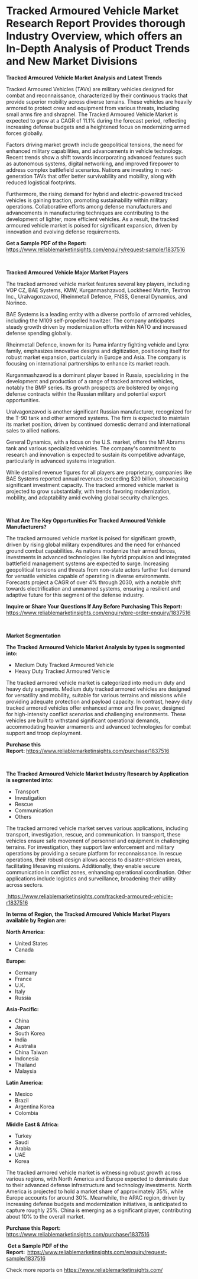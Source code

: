 <p><h1>Tracked Armoured Vehicle Market Research Report Provides thorough Industry Overview, which offers an In-Depth Analysis of Product Trends and New Market Divisions</h1></p><p><strong>Tracked Armoured Vehicle Market Analysis and Latest Trends</strong></p>
<p><p>Tracked Armoured Vehicles (TAVs) are military vehicles designed for combat and reconnaissance, characterized by their continuous tracks that provide superior mobility across diverse terrains. These vehicles are heavily armored to protect crew and equipment from various threats, including small arms fire and shrapnel. The Tracked Armoured Vehicle Market is expected to grow at a CAGR of 11.1% during the forecast period, reflecting increasing defense budgets and a heightened focus on modernizing armed forces globally.</p><p>Factors driving market growth include geopolitical tensions, the need for enhanced military capabilities, and advancements in vehicle technology. Recent trends show a shift towards incorporating advanced features such as autonomous systems, digital networking, and improved firepower to address complex battlefield scenarios. Nations are investing in next-generation TAVs that offer better survivability and mobility, along with reduced logistical footprints.</p><p>Furthermore, the rising demand for hybrid and electric-powered tracked vehicles is gaining traction, promoting sustainability within military operations. Collaborative efforts among defense manufacturers and advancements in manufacturing techniques are contributing to the development of lighter, more efficient vehicles. As a result, the tracked armoured vehicle market is poised for significant expansion, driven by innovation and evolving defense requirements.</p></p>
<p><strong>Get a Sample PDF of the Report:&nbsp;</strong> <a href="https://www.reliablemarketinsights.com/enquiry/request-sample/1837516?utm_campaign=2100&utm_medium=2&utm_source=Github&utm_content=ia&utm_term=22022025&utm_id=tracked-armoured-vehicle">https://www.reliablemarketinsights.com/enquiry/request-sample/1837516</a></p>
<p>&nbsp;</p>
<p><strong>Tracked Armoured Vehicle Major Market Players</strong></p>
<p><p>The tracked armored vehicle market features several key players, including VOP CZ, BAE Systems, KMW, Kurganmashzavod, Lockheed Martin, Textron Inc., Uralvagonzavod, Rheinmetall Defence, FNSS, General Dynamics, and Norinco. </p><p>BAE Systems is a leading entity with a diverse portfolio of armored vehicles, including the M109 self-propelled howitzer. The company anticipates steady growth driven by modernization efforts within NATO and increased defense spending globally.</p><p>Rheinmetall Defence, known for its Puma infantry fighting vehicle and Lynx family, emphasizes innovative designs and digitization, positioning itself for robust market expansion, particularly in Europe and Asia. The company is focusing on international partnerships to enhance its market reach.</p><p>Kurganmashzavod is a dominant player based in Russia, specializing in the development and production of a range of tracked armored vehicles, notably the BMP series. Its growth prospects are bolstered by ongoing defense contracts within the Russian military and potential export opportunities.</p><p>Uralvagonzavod is another significant Russian manufacturer, recognized for the T-90 tank and other armored systems. The firm is expected to maintain its market position, driven by continued domestic demand and international sales to allied nations.</p><p>General Dynamics, with a focus on the U.S. market, offers the M1 Abrams tank and various specialized vehicles. The company's commitment to research and innovation is expected to sustain its competitive advantage, particularly in advanced systems integration.</p><p>While detailed revenue figures for all players are proprietary, companies like BAE Systems reported annual revenues exceeding $20 billion, showcasing significant investment capacity. The tracked armored vehicle market is projected to grow substantially, with trends favoring modernization, mobility, and adaptability amid evolving global security challenges.</p></p>
<p>&nbsp;</p>
<p><strong>What Are The Key Opportunities For Tracked Armoured Vehicle Manufacturers?</strong></p>
<p><p>The tracked armoured vehicle market is poised for significant growth, driven by rising global military expenditures and the need for enhanced ground combat capabilities. As nations modernize their armed forces, investments in advanced technologies like hybrid propulsion and integrated battlefield management systems are expected to surge. Increasing geopolitical tensions and threats from non-state actors further fuel demand for versatile vehicles capable of operating in diverse environments. Forecasts project a CAGR of over 4% through 2030, with a notable shift towards electrification and unmanned systems, ensuring a resilient and adaptive future for this segment of the defense industry.</p></p>
<p><strong>Inquire or Share Your Questions If Any Before Purchasing This Report:</strong> <a href="https://www.reliablemarketinsights.com/enquiry/pre-order-enquiry/1837516?utm_campaign=2100&utm_medium=2&utm_source=Github&utm_content=ia&utm_term=22022025&utm_id=tracked-armoured-vehicle">https://www.reliablemarketinsights.com/enquiry/pre-order-enquiry/1837516</a></p>
<p>&nbsp;</p>
<p><strong>Market Segmentation</strong></p>
<p><strong>The Tracked Armoured Vehicle Market Analysis by types is segmented into:</strong></p>
<p><ul><li>Medium Duty Tracked Armoured Vehicle</li><li>Heavy Duty Tracked Armoured Vehicle</li></ul></p>
<p><p>The tracked armored vehicle market is categorized into medium duty and heavy duty segments. Medium duty tracked armored vehicles are designed for versatility and mobility, suitable for various terrains and missions while providing adequate protection and payload capacity. In contrast, heavy duty tracked armored vehicles offer enhanced armor and fire power, designed for high-intensity conflict scenarios and challenging environments. These vehicles are built to withstand significant operational demands, accommodating heavier armaments and advanced technologies for combat support and troop deployment.</p></p>
<p><strong>Purchase this Report:&nbsp;</strong><a href="https://www.reliablemarketinsights.com/purchase/1837516?utm_campaign=2100&utm_medium=2&utm_source=Github&utm_content=ia&utm_term=22022025&utm_id=tracked-armoured-vehicle">https://www.reliablemarketinsights.com/purchase/1837516</a></p>
<p>&nbsp;</p>
<p><strong>The Tracked Armoured Vehicle Market Industry Research by Application is segmented into:</strong></p>
<p><ul><li>Transport</li><li>Investigation</li><li>Rescue</li><li>Communication</li><li>Others</li></ul></p>
<p><p>The tracked armored vehicle market serves various applications, including transport, investigation, rescue, and communication. In transport, these vehicles ensure safe movement of personnel and equipment in challenging terrains. For investigation, they support law enforcement and military operations by providing a secure platform for reconnaissance. In rescue operations, their robust design allows access to disaster-stricken areas, facilitating lifesaving missions. Additionally, they enable secure communication in conflict zones, enhancing operational coordination. Other applications include logistics and surveillance, broadening their utility across sectors.</p></p>
<p><a href="https://www.reliablemarketinsights.com/tracked-armoured-vehicle-r1837516?utm_campaign=2100&utm_medium=2&utm_source=Github&utm_content=ia&utm_term=22022025&utm_id=tracked-armoured-vehicle">&nbsp;https://www.reliablemarketinsights.com/tracked-armoured-vehicle-r1837516</a></p>
<p><strong>In terms of Region, the Tracked Armoured Vehicle Market Players available by Region are:</strong></p>
<p>
    <p> <strong> North America: </strong>
        <ul>
            <li>United States</li>
            <li>Canada</li>
        </ul>
        </p> 
    <p> <strong> Europe: </strong>
        <ul>
            <li>Germany</li>
            <li>France</li>
            <li>U.K.</li>
            <li>Italy</li>
            <li>Russia</li>
        </ul>
        </p> 
    <p> <strong> Asia-Pacific: </strong>
        <ul>
            <li>China</li>
            <li>Japan</li>
            <li>South Korea</li>
            <li>India</li>
            <li>Australia</li>
            <li>China Taiwan</li>
            <li>Indonesia</li>
            <li>Thailand</li>
            <li>Malaysia</li>
        </ul>
        </p> 
    <p> <strong> Latin America: </strong>
        <ul>
            <li>Mexico</li>
            <li>Brazil</li>
            <li>Argentina Korea</li>
            <li>Colombia</li>
        </ul>
        </p> 
    <p> <strong> Middle East & Africa: </strong>
        <ul>
            <li>Turkey</li>
            <li>Saudi</li>
            <li>Arabia</li>
            <li>UAE</li>
            <li>Korea</li>
        </ul>
    </p>
    </p>
<p><p>The tracked armored vehicle market is witnessing robust growth across various regions, with North America and Europe expected to dominate due to their advanced defense infrastructure and technology investments. North America is projected to hold a market share of approximately 35%, while Europe accounts for around 30%. Meanwhile, the APAC region, driven by increasing defense budgets and modernization initiatives, is anticipated to capture roughly 25%. China is emerging as a significant player, contributing about 10% to the overall market.</p></p>
<p><strong>Purchase this Report: </strong><a href="https://www.reliablemarketinsights.com/purchase/1837516?utm_campaign=2100&utm_medium=2&utm_source=Github&utm_content=ia&utm_term=22022025&utm_id=tracked-armoured-vehicle">https://www.reliablemarketinsights.com/purchase/1837516</a></p>
<p>&nbsp;<strong>Get a Sample PDF of the Report:&nbsp;&nbsp;</strong><a href="https://www.reliablemarketinsights.com/enquiry/request-sample/1837516?utm_campaign=2100&utm_medium=2&utm_source=Github&utm_content=ia&utm_term=22022025&utm_id=tracked-armoured-vehicle">https://www.reliablemarketinsights.com/enquiry/request-sample/1837516</a></p>
<p><strong></strong></p>
<p>Check more reports on <a href="https://www.reliablemarketinsights.com/?utm_campaign=2100&utm_medium=2&utm_source=Github&utm_content=ia&utm_term=22022025&utm_id=tracked-armoured-vehicle">https://www.reliablemarketinsights.com/</a></p>